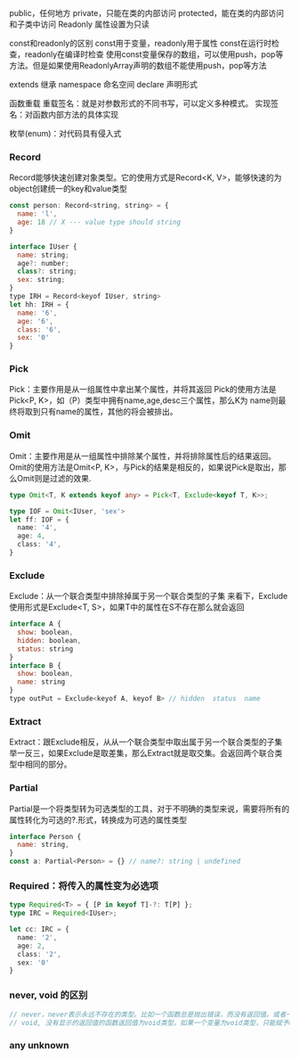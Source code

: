 public，任何地方
private，只能在类的内部访问
protected，能在类的内部访问和子类中访问
Readonly 属性设置为只读

const和readonly的区别
const用于变量，readonly用于属性
const在运行时检查，readonly在编译时检查
使用const变量保存的数组，可以使用push，pop等方法。但是如果使用ReadonlyArray<number>声明的数组不能使用push，pop等方法

extends 继承
namespace 命名空间
declare 声明形式


函数重载
重载签名：就是对参数形式的不同书写，可以定义多种模式。
实现签名：对函数内部方法的具体实现

枚举(enum)：对代码具有侵入式

### Record
<!-- type Record<K extends keyof any, T> = {[P in K]: T}; -->
Record能够快速创建对象类型。它的使用方式是Record<K, V>，能够快速的为object创建统一的key和value类型
```js
const person: Record<string, string> = {
  name: 'l',
  age: 18 // X --- value type should string
} 

interface IUser {
  name: string;
  age?: number;
  class?: string;
  sex: string;
}
type IRH = Record<keyof IUser, string>
let hh: IRH = {
  name: '6',
  age: '6',
  class: '6',
  sex: '0'
}
```
### Pick
Pick：主要作用是从一组属性中拿出某个属性，并将其返回
Pick的使用方法是Pick<P, K>，如（P）类型中拥有name,age,desc三个属性，那么K为 name则最终将取到只有name的属性，其他的将会被排出。
### Omit
Omit：主要作用是从一组属性中排除某个属性，并将排除属性后的结果返回。
Omit的使用方法是Omit<P, K>，与Pick的结果是相反的，如果说Pick是取出，那么Omit则是过滤的效果.
```ts
type Omit<T, K extends keyof any> = Pick<T, Exclude<keyof T, K>>;

type IOF = Omit<IUser, 'sex'>
let ff: IOF = {
  name: '4',
  age: 4,
  class: '4',
}
```
### Exclude
Exclude：从一个联合类型中排除掉属于另一个联合类型的子集
来看下，Exclude使用形式是Exclude<T, S>，如果T中的属性在S不存在那么就会返回
```js
interface A {
  show: boolean,
  hidden: boolean,
  status: string
}
interface B {
  show: boolean,
  name: string
}
type outPut = Exclude<keyof A, keyof B> // hidden  status  name
```
### Extract
Extract：跟Exclude相反，从从一个联合类型中取出属于另一个联合类型的子集
举一反三，如果Exclude是取差集，那么Extract就是取交集。会返回两个联合类型中相同的部分。
### Partial
Partial是一个将类型转为可选类型的工具，对于不明确的类型来说，需要将所有的属性转化为可选的?.形式，转换成为可选的属性类型
```js
interface Person {
  name: string,
}
const a: Partial<Person> = {} // name?: string | undefined
```

### Required：将传入的属性变为必选项
```ts
type Required<T> = { [P in keyof T]-?: T[P] };
type IRC = Required<IUser>;

let cc: IRC = {
  name: '2',
  age: 2,
  class: '2',
  sex: '0'
}
```

### never, void 的区别
```js
// never，never表示永远不存在的类型。比如一个函数总是抛出错误，而没有返回值。或者一个函数内部有死循环，永远不会有返回值。函数的返回值就是never类型。
// void, 没有显示的返回值的函数返回值为void类型。如果一个变量为void类型，只能赋予undefined或者null
```

### any unknown
<!-- any 会绕过类型检查，直接可用，而 unkonwn 则必须要在判断完它是什么类型之后才能继续用，会使我们的代码更加安全。 -->





<!-- TypeScript不会防止屎山的出现，也没有大多数人传言中的那么香。
只是很多吹捧的人会把屎山说香。它只是一个类型系统，并没有传的那么神乎其神，
能做的只是杜绝了很多奇技淫巧，让代码可以在一个较为正常的环境下进行开发。 -->